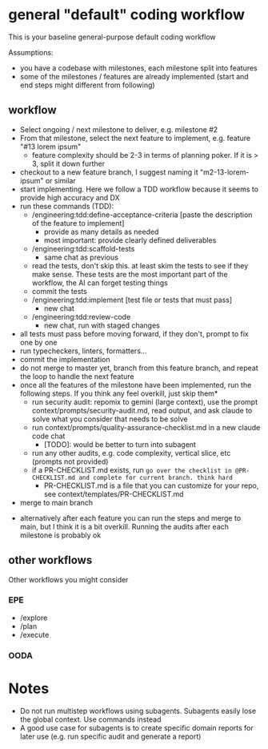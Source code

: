 # general "default" coding workflow

This is your baseline general-purpose default coding workflow

Assumptions:
- you have a codebase with milestones, each milestone split into features
- some of the milestones / features are already implemented (start and end steps might different from following)

## workflow
- Select ongoing / next milestone to deliver, e.g. milestone #2
- From that milestone, select the next feature to implement, e.g. feature "#13 lorem ipsum"
  - feature complexity should be 2-3 in terms of planning poker. If it is > 3, split it down further
- checkout to a new feature branch, I suggest naming it "m2-13-lorem-ipsum" or similar
- start implementing. Here we follow a TDD workflow because it seems to provide high accuracy and DX
- run these commands (TDD):
  - /engineering:tdd:define-acceptance-criteria [paste the description of the feature to implement]
    - provide as many details as needed
    - most important: provide clearly defined deliverables
  - /engineering:tdd:scaffold-tests
    - same chat as previous
  - read the tests, don't skip this. at least skim the tests to see if they make sense. These tests are the most important part of the workflow, the AI can forget testing things
  - commit the tests
  - /engineering:tdd:implement [test file or tests that must pass]
    - new chat
  - /engineering:tdd:review-code
    - new chat, run with staged changes
- all tests must pass before moving forward, if they don't, prompt to fix one by one
- run typecheckers, linters, formatters...
- commit the implementation
- do not merge to master yet, branch from this feature branch, and repeat the loop to handle the next feature
- once all the features of the milestone have been implemented, run the following steps. If you think any feel overkill, just skip them*
  - run security audit: repomix to gemini (large context), use the prompt context/prompts/security-audit.md, read output, and ask claude to solve what you consider that needs to be solve
  - run context/prompts/quality-assurance-checklist.md in a new claude code chat
    - [TODO]: would be better to turn into subagent
  - run any other audits, e.g. code complexity, vertical slice, etc (prompts not provided)
  - if a PR-CHECKLIST.md exists, run `go over the checklist in @PR-CHECKLIST.md and complete for current branch. think hard`
    - PR-CHECKLIST.md is a file that you can customize for your repo, see context/templates/PR-CHECKLIST.md
- merge to main branch

* alternatively after each feature you can run the steps and merge to main, but I think it is a bit overkill. Running the audits after each milestone is probably ok

## other workflows

Other workflows you might consider

### EPE
- /explore
- /plan
- /execute

### OODA


# Notes

- Do not run multistep workflows using subagents. Subagents easily lose the global context. Use commands instead
- A good use case for subagents is to create specific domain reports for later use (e.g. run specific audit and generate a report)